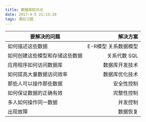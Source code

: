 ```yaml
---
title: 数据库知识点
date: 2017-9-5 21:13:10
tags: 课后习题
---
```


| 要解决的问题       | 解决方案   |
| --------   | -----:  |
| 如何描述这些数据     | E-R模型 关系数据模型|  
| 如何创建这些模型和存储这些数据        |  关系代数 SQL   |
| 应用程序如何访问数据库       |   数据库开发技术    |
| 如何提高大量数据访问效率|    数据库优化技术|
|那些人可以操作那些数据|  安全性控制|
| 如何保证数据的正确有效|完整性控制|
|多人如何操作同一数据|并发控制|
|出现故障|数据恢复|

